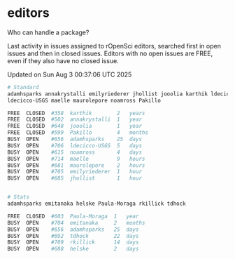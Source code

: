 # editors

Who can handle a package?

Last activity in issues assigned to rOpenSci editors, searched first in open
issues and then in closed issues. Editors with no open issues are FREE, even if
they also have no closed issue.


Updated on Sun Aug 3 00:37:06 UTC 2025

```bash
# Standard
adamhsparks annakrystalli emilyriederer jhollist jooolia karthik ldecicco
ldecicco-USGS maelle maurolepore noamross Pakillo

FREE  CLOSED  #358  karthik        2   years
FREE  CLOSED  #502  annakrystalli  1   year
FREE  CLOSED  #648  jooolia        1   year
FREE  CLOSED  #599  Pakillo        4   months
BUSY  OPEN    #656  adamhsparks    25  days
BUSY  OPEN    #706  ldecicco-USGS  5   days
BUSY  OPEN    #615  noamross       4   days
BUSY  OPEN    #714  maelle         9   hours
BUSY  OPEN    #681  maurolepore    2   hours
BUSY  OPEN    #705  emilyriederer  1   hour
BUSY  OPEN    #685  jhollist       1   hour


# Stats
adamhsparks emitanaka helske Paula-Moraga rkillick tdhock

FREE  CLOSED  #603  Paula-Moraga  1   year
BUSY  OPEN    #704  emitanaka     2   months
BUSY  OPEN    #656  adamhsparks   25  days
BUSY  OPEN    #692  tdhock        22  days
BUSY  OPEN    #709  rkillick      14  days
BUSY  OPEN    #688  helske        2   days
```
